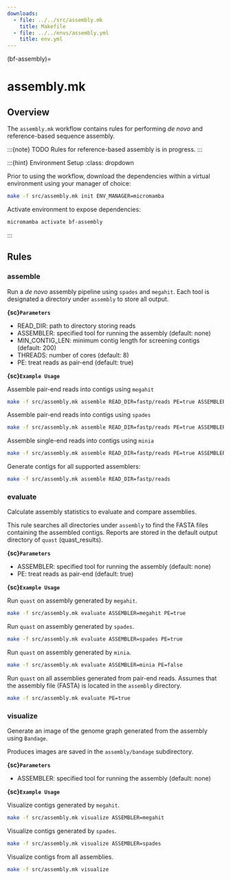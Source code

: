 ```yaml
---
downloads:
  - file: ../../src/assembly.mk
    title: Makefile
  - file: ../../envs/assembly.yml
    title: env.yml
---
```


(bf-assembly)=
# assembly.mk

## Overview

The `assembly.mk` workflow contains rules for performing _de novo_ and reference-based sequence assembly.

:::{note} TODO
Rules for reference-based assembly is in progress.
:::

:::{hint} Environment Setup
:class: dropdown

Prior to using the workflow, download the dependencies within a virtual environment using your manager of choice:

```bash
make -f src/assembly.mk init ENV_MANAGER=micromamba
```

Activate environment to expose dependencies:
```bash
micromamba activate bf-assembly
```
:::

## Rules

### assemble

Run a _de novo_ assembly pipeline using `spades` and `megahit`. Each tool is designated a directory under `assembly` to store all output.

**{sc}`Parameters`**

- READ_DIR: path to directory storing reads
- ASSEMBLER: specified tool for running the assembly (default: none)
- MIN_CONTIG_LEN: minimum contig length for screening contigs (default: 200)
- THREADS: number of cores (default: 8)
- PE: treat reads as pair-end (default: true)

**{sc}`Example Usage`**

Assemble pair-end reads into contigs using `megahit`
```bash
make -f src/assembly.mk assemble READ_DIR=fastp/reads PE=true ASSEMBLER=megahit
```

Assemble pair-end reads into contigs using `spades`
```bash
make -f src/assembly.mk assemble READ_DIR=fastp/reads PE=true ASSEMBLER=spades
```

Assemble single-end reads into contigs using `minia`
```bash
make -f src/assembly.mk assemble READ_DIR=fastp/reads PE=true ASSEMBLER=minia
```

Generate contigs for all supported assemblers:
```bash
make -f src/assembly.mk assemble READ_DIR=fastp/reads
```

### evaluate

Calculate assembly statistics to evaluate and compare assemblies.

This rule searches all directories under `assembly` to find the FASTA files containing the assembled contigs. Reports are stored in the default output directory of `quast` (quast_results).

**{sc}`Parameters`**

- ASSEMBLER: specified tool for running the assembly (default: none)
- PE: treat reads as pair-end (default: true)

**{sc}`Example Usage`**

Run `quast` on assembly generated by `megahit`.
```bash
make -f src/assembly.mk evaluate ASSEMBLER=megahit PE=true
```

Run `quast` on assembly generated by `spades`.
```bash
make -f src/assembly.mk evaluate ASSEMBLER=spades PE=true
```

Run `quast` on assembly generated by `minia`.
```bash
make -f src/assembly.mk evaluate ASSEMBLER=minia PE=false
```

Run `quast` on all assemblies generated from pair-end reads. Assumes that the assembly file (FASTA) is located in the `assembly` directory.
```bash
make -f src/assembly.mk evaluate PE=true
```

### visualize

Generate an image of the genome graph generated from the assembly using `Bandage`.

Produces images are saved in the `assembly/bandage` subdirectory.

**{sc}`Parameters`**

- ASSEMBLER: specified tool for running the assembly (default: none)

**{sc}`Example Usage`**

Visualize contigs generated by `megahit`.
```bash
make -f src/assembly.mk visualize ASSEMBLER=megahit
```

Visualize contigs generated by `spades`.
```bash
make -f src/assembly.mk visualize ASSEMBLER=spades
```

Visualize contigs from all assemblies.
```bash
make -f src/assembly.mk visualize
```
